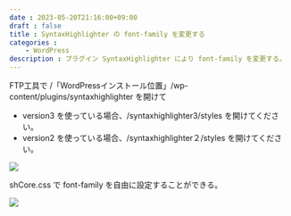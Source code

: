 ```yaml
---
date : 2023-05-20T21:16:00+09:00
draft : false
title : SyntaxHighlighter の font-family を変更する
categories :
    - WordPress
description : プラグイン SyntaxHighlighter により font-family を変更する。
---
```


FTP工具で /「WordPressインストール位置」/wp-content/plugins/syntaxhighlighter を開けて

- version3 を使っている場合、/syntaxhighlighter3/styles を開けてください。
- version2 を使っている場合、/syntaxhighlighter２/styles を開けてください。

![](https://image.icysamon.jp/blog/2023/05/highlighter-version.webp)

shCore.css で font-family を自由に設定することができる。

![](https://image.icysamon.jp/blog/2023/05/syntaxhighlighter-font-family.webp)